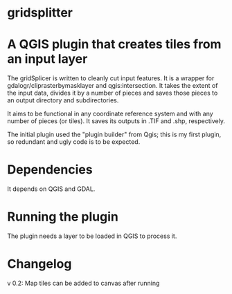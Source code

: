 # gridsplitter
A QGIS plugin that creates tiles from an input layer
=================

The gridSplicer is written to cleanly cut input features. It is a wrapper for gdalogr/cliprasterbymasklayer
and qgis:intersection. It takes the extent of the input data, divides it by a number of pieces and saves 
those pieces to an output directory and subdirectories. 

It aims to be functional in any coordinate reference 
system and with any number of pieces (or tiles). It saves its outputs in .TIF and .shp, respectively.

The initial plugin used the "plugin builder" from Qgis; this is my first plugin, so redundant and ugly code is to be expected.

Dependencies
=================
It depends on QGIS and GDAL.

Running the plugin
=================
The plugin needs a layer to be loaded in QGIS to process it. 


Changelog
=================
v 0.2: Map tiles can be added to canvas after running
